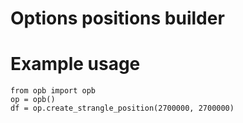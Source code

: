 # Options positions builder

# Example usage
```
from opb import opb
op = opb()
df = op.create_strangle_position(2700000, 2700000)
```